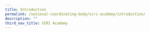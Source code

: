 ```yaml
---
title: Introduction
permalink: /national-coordinating-body/scri-academy/introduction/
description: ""
third_nav_title: SCRI Academy
---
```

